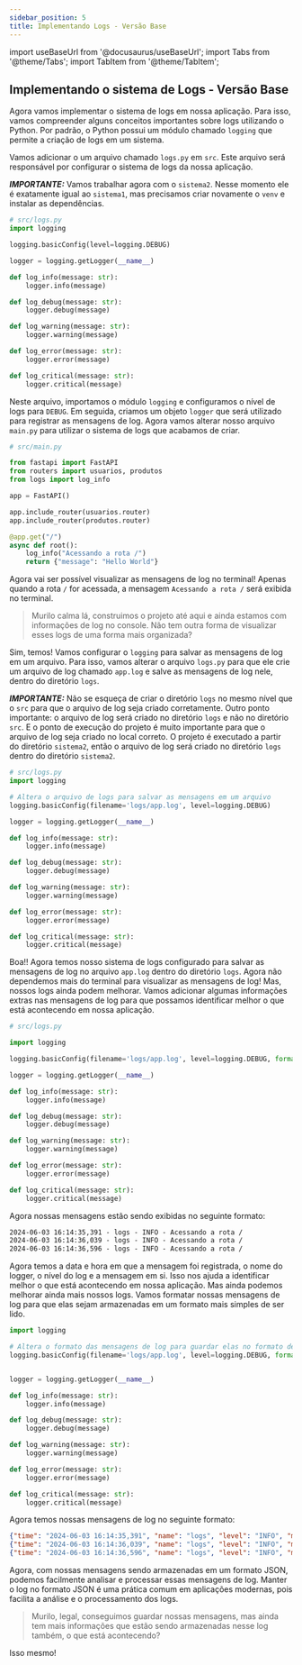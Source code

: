 ```yaml
---
sidebar_position: 5
title: Implementando Logs - Versão Base
---
```


import useBaseUrl from '@docusaurus/useBaseUrl';
import Tabs from '@theme/Tabs';
import TabItem from '@theme/TabItem';

## Implementando o sistema de Logs - Versão Base

Agora vamos implementar o sistema de logs em nossa aplicação. Para isso, vamos compreender alguns conceitos importantes sobre logs utilizando o Python. Por padrão, o Python possui um módulo chamado `logging` que permite a criação de logs em um sistema.

Vamos adicionar o um arquivo chamado `logs.py` em `src`. Este arquivo será responsável por configurar o sistema de logs da nossa aplicação. 

***IMPORTANTE:*** Vamos trabalhar agora com o `sistema2`. Nesse momento ele é exatamente igual ao `sistema1`, mas precisamos criar novamente o `venv` e instalar as dependências. 


```python title="src/logs.py" showLineNumbers=true
# src/logs.py
import logging

logging.basicConfig(level=logging.DEBUG)

logger = logging.getLogger(__name__)

def log_info(message: str):
    logger.info(message)

def log_debug(message: str):
    logger.debug(message)

def log_warning(message: str):
    logger.warning(message)

def log_error(message: str):
    logger.error(message)

def log_critical(message: str):
    logger.critical(message)

```

Neste arquivo, importamos o módulo `logging` e configuramos o nível de logs para `DEBUG`. Em seguida, criamos um objeto `logger` que será utilizado para registrar as mensagens de log. Agora vamos alterar nosso arquivo `main.py` para utilizar o sistema de logs que acabamos de criar.

```python title="src/main.py" showLineNumbers=true
# src/main.py

from fastapi import FastAPI
from routers import usuarios, produtos
from logs import log_info

app = FastAPI()

app.include_router(usuarios.router)
app.include_router(produtos.router)

@app.get("/")
async def root():
    log_info("Acessando a rota /")
    return {"message": "Hello World"}

```

Agora vai ser possível visualizar as mensagens de log no terminal! Apenas quando a rota `/` for acessada, a mensagem `Acessando a rota /` será exibida no terminal.

> Murilo calma lá, construimos o projeto até aqui e ainda estamos com informações de log no console. Não tem outra forma de visualizar esses logs de uma forma mais organizada?

Sim, temos! Vamos configurar o `logging` para salvar as mensagens de log em um arquivo. Para isso, vamos alterar o arquivo `logs.py` para que ele crie um arquivo de log chamado `app.log` e salve as mensagens de log nele, dentro do diretório `logs`.

***IMPORTANTE:*** Não se esqueça de criar o diretório `logs` no mesmo nível que o `src` para que o arquivo de log seja criado corretamente. Outro ponto importante: o arquivo de log será criado no diretório `logs` e não no diretório `src`. E o ponto de execução do projeto é muito importante para que o arquivo de log seja criado no local correto. O projeto é executado a partir do diretório `sistema2`, então o arquivo de log será criado no diretório `logs` dentro do diretório `sistema2`.

```python title="src/logs.py" showLineNumbers=true
# src/logs.py
import logging

# Altera o arquivo de logs para salvar as mensagens em um arquivo
logging.basicConfig(filename='logs/app.log', level=logging.DEBUG)

logger = logging.getLogger(__name__)

def log_info(message: str):
    logger.info(message)

def log_debug(message: str):
    logger.debug(message)

def log_warning(message: str):
    logger.warning(message)

def log_error(message: str):
    logger.error(message)

def log_critical(message: str):
    logger.critical(message)

```

Boa!! Agora temos nosso sistema de logs configurado para salvar as mensagens de log no arquivo `app.log` dentro do diretório `logs`. Agora não dependemos mais do terminal para visualizar as mensagens de log! Mas, nossos logs ainda podem melhorar. Vamos adicionar algumas informações extras nas mensagens de log para que possamos identificar melhor o que está acontecendo em nossa aplicação.

```python title="src/logs.py" showLineNumbers=true
# src/logs.py

import logging

logging.basicConfig(filename='logs/app.log', level=logging.DEBUG, format='%(asctime)s - %(name)s - %(levelname)s - %(message)s')

logger = logging.getLogger(__name__)

def log_info(message: str):
    logger.info(message)

def log_debug(message: str):
    logger.debug(message)

def log_warning(message: str):
    logger.warning(message)

def log_error(message: str):
    logger.error(message)

def log_critical(message: str):
    logger.critical(message)

```

Agora nossas mensagens estão sendo exibidas no seguinte formato:

```txt
2024-06-03 16:14:35,391 - logs - INFO - Acessando a rota /
2024-06-03 16:14:36,039 - logs - INFO - Acessando a rota /
2024-06-03 16:14:36,596 - logs - INFO - Acessando a rota /
```

Agora temos a data e hora em que a mensagem foi registrada, o nome do logger, o nível do log e a mensagem em si. Isso nos ajuda a identificar melhor o que está acontecendo em nossa aplicação. Mas ainda podemos melhorar ainda mais nossos logs. Vamos formatar nossas mensagens de log para que elas sejam armazenadas em um formato mais simples de ser lido.

```python title="src/logs.py" showLineNumbers=true
import logging

# Altera o formato das mensagens de log para guardar elas no formato de JSON
logging.basicConfig(filename='logs/app.log', level=logging.DEBUG, format='{"time": "%(asctime)s", "name": "%(name)s", "level": "%(levelname)s", "message": "%(message)s"}')


logger = logging.getLogger(__name__)

def log_info(message: str):
    logger.info(message)

def log_debug(message: str):
    logger.debug(message)

def log_warning(message: str):
    logger.warning(message)

def log_error(message: str):
    logger.error(message)

def log_critical(message: str):
    logger.critical(message)
```

Agora temos nossas mensagens de log no seguinte formato:

```json
{"time": "2024-06-03 16:14:35,391", "name": "logs", "level": "INFO", "message": "Acessando a rota /"}
{"time": "2024-06-03 16:14:36,039", "name": "logs", "level": "INFO", "message": "Acessando a rota /"}
{"time": "2024-06-03 16:14:36,596", "name": "logs", "level": "INFO", "message": "Acessando a rota /"}
```

Agora, com nossas mensagens sendo armazenadas em um formato JSON, podemos facilmente analisar e processar essas mensagens de log. Manter o log no formato JSON é uma prática comum em aplicações modernas, pois facilita a análise e o processamento dos logs.

> Murilo, legal, conseguimos guardar nossas mensagens, mas ainda tem mais informações que estão sendo armazenadas nesse log também, o que está acontecendo?

Isso mesmo! 

